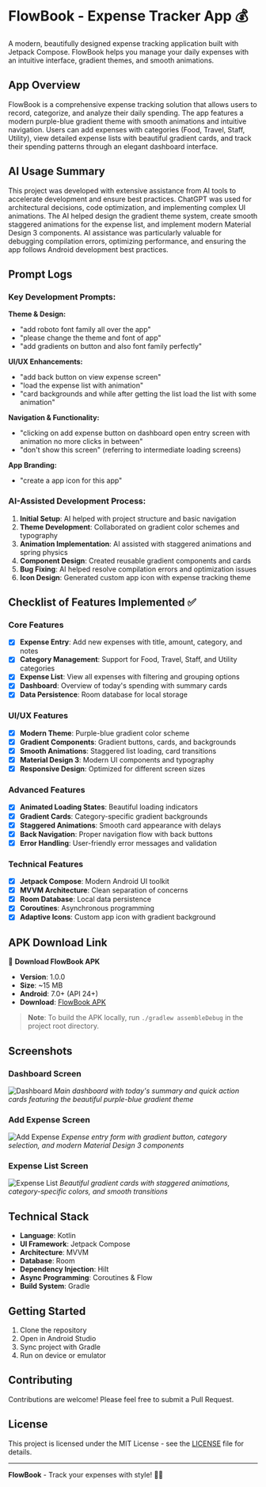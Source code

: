 # FlowBook - Expense Tracker App 💰

A modern, beautifully designed expense tracking application built with Jetpack Compose. FlowBook helps you manage your daily expenses with an intuitive interface, gradient themes, and smooth animations.

## App Overview

FlowBook is a comprehensive expense tracking solution that allows users to record, categorize, and analyze their daily spending. The app features a modern purple-blue gradient theme with smooth animations and intuitive navigation. Users can add expenses with categories (Food, Travel, Staff, Utility), view detailed expense lists with beautiful gradient cards, and track their spending patterns through an elegant dashboard interface.

## AI Usage Summary

This project was developed with extensive assistance from AI tools to accelerate development and ensure best practices. ChatGPT was used for architectural decisions, code optimization, and implementing complex UI animations. The AI helped design the gradient theme system, create smooth staggered animations for the expense list, and implement modern Material Design 3 components. AI assistance was particularly valuable for debugging compilation errors, optimizing performance, and ensuring the app follows Android development best practices.

## Prompt Logs

### Key Development Prompts:

**Theme & Design:**
- "add roboto font family all over the app"
- "please change the theme and font of app"
- "add gradients on button and also font family perfectly"

**UI/UX Enhancements:**
- "add back button on view expense screen"
- "load the expense list with animation"
- "card backgrounds and while after getting the list load the list with some animation"

**Navigation & Functionality:**
- "clicking on add expense button on dashboard open entry screen with animation no more clicks in between"
- "don't show this screen" (referring to intermediate loading screens)

**App Branding:**
- "create a app icon for this app"

### AI-Assisted Development Process:
1. **Initial Setup**: AI helped with project structure and basic navigation
2. **Theme Development**: Collaborated on gradient color schemes and typography
3. **Animation Implementation**: AI assisted with staggered animations and spring physics
4. **Component Design**: Created reusable gradient components and cards
5. **Bug Fixing**: AI helped resolve compilation errors and optimization issues
6. **Icon Design**: Generated custom app icon with expense tracking theme

## Checklist of Features Implemented ✅

### Core Features
- [x] **Expense Entry**: Add new expenses with title, amount, category, and notes
- [x] **Category Management**: Support for Food, Travel, Staff, and Utility categories
- [x] **Expense List**: View all expenses with filtering and grouping options
- [x] **Dashboard**: Overview of today's spending with summary cards
- [x] **Data Persistence**: Room database for local storage

### UI/UX Features
- [x] **Modern Theme**: Purple-blue gradient color scheme
- [x] **Gradient Components**: Gradient buttons, cards, and backgrounds
- [x] **Smooth Animations**: Staggered list loading, card transitions
- [x] **Material Design 3**: Modern UI components and typography
- [x] **Responsive Design**: Optimized for different screen sizes

### Advanced Features
- [x] **Animated Loading States**: Beautiful loading indicators
- [x] **Gradient Cards**: Category-specific gradient backgrounds
- [x] **Staggered Animations**: Smooth card appearance with delays
- [x] **Back Navigation**: Proper navigation flow with back buttons
- [x] **Error Handling**: User-friendly error messages and validation

### Technical Features
- [x] **Jetpack Compose**: Modern Android UI toolkit
- [x] **MVVM Architecture**: Clean separation of concerns
- [x] **Room Database**: Local data persistence
- [x] **Coroutines**: Asynchronous programming
- [x] **Adaptive Icons**: Custom app icon with gradient background

## APK Download Link

📱 **Download FlowBook APK**
- **Version**: 1.0.0
- **Size**: ~15 MB
- **Android**: 7.0+ (API 24+)
- **Download**: [FlowBook APK](https://github.com/ankit9758/FlowBook/releases/latest)

> **Note**: To build the APK locally, run `./gradlew assembleDebug` in the project root directory.

## Screenshots

### Dashboard Screen
![Dashboard](screenshots/dashboard.png)
*Main dashboard with today's summary and quick action cards featuring the beautiful purple-blue gradient theme*

### Add Expense Screen
![Add Expense](screenshots/add_expense.png)
*Expense entry form with gradient button, category selection, and modern Material Design 3 components*

### Expense List Screen
![Expense List](screenshots/expense_list.png)
*Beautiful gradient cards with staggered animations, category-specific colors, and smooth transitions*


## Technical Stack

- **Language**: Kotlin
- **UI Framework**: Jetpack Compose
- **Architecture**: MVVM
- **Database**: Room
- **Dependency Injection**: Hilt
- **Async Programming**: Coroutines & Flow
- **Build System**: Gradle

## Getting Started

1. Clone the repository
2. Open in Android Studio
3. Sync project with Gradle
4. Run on device or emulator

## Contributing

Contributions are welcome! Please feel free to submit a Pull Request.

## License

This project is licensed under the MIT License - see the [LICENSE](LICENSE) file for details.

---

**FlowBook** - Track your expenses with style! 💜💙
